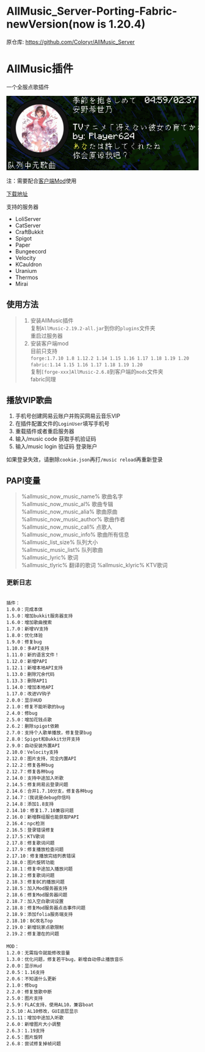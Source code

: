 # AllMusic_Server-Porting-Fabric-newVersion(now is 1.20.4)
原仓库: https://github.com/Coloryr/AllMusic_Server

# AllMusic插件

一个全服点歌插件

![GIF.gif](img%2FGIF.gif)

注：需要配合[客户端Mod](https://github.com/Coloryr/AllMusic_Client)使用

[下载地址](https://www.123pan.com/s/Nh4zVv-BjOAH.html)

支持的服务器
- LoliServer
- CatServer
- CraftBukkit
- Spigot
- Paper
- Bungeecord
- Velocity
- KCauldron
- Uranium
- Thermos
- Mirai

## 使用方法
>1. 安装AllMusic插件  
>复制`AllMusic-2.19.2-all.jar`到你的`plugins`文件夹  
>重启过服务器
>2. 安装客户端mod  
>目前只支持  
>`forge:1.7.10 1.8 1.12.2 1.14 1.15 1.16 1.17 1.18 1.19 1.20`  
>`fabric:1.14 1.15 1.16 1.17 1.18 1.19 1.20`  
>复制`[forge-xxx]AllMusic-2.6.8`到客户端的`mods`文件夹  
>fabric同理

## 播放VIP歌曲
1. 手机号创建网易云账户并购买网易云音乐VIP
2. 在插件配置文件的`LoginUser`填写手机号
3. 重载插件或者重启服务器
4. 输入/music code 获取手机验证码
5. 输入/music login 验证码 登录账户

如果登录失效，请删除`cookie.json`再打`/music reload`再重新登录

## PAPI变量  
> %allmusic_now_music_name% 歌曲名字  
> %allmusic_now_music_al% 歌曲专辑  
> %allmusic_now_music_alia% 歌曲原曲  
> %allmusic_now_music_author% 歌曲作者  
> %allmusic_now_music_call% 点歌人  
> %allmusic_now_music_info% 歌曲所有信息  
> %allmusic_list_size% 队列大小  
> %allmusic_music_list% 队列歌曲  
> %allmusic_lyric% 歌词  
> %allmusic_tlyric% 翻译的歌词
> %allmusic_klyric% KTV歌词  

### 更新日志

```

插件：
1.0.0：完成本体
1.5.0：增加bukkit服务器支持
1.6.0：增加歌曲搜索
1.7.0：新增VV支持
1.8.0：优化体验
1.9.0：修复bug
1.10.0：多API支持
1.11.0：新的语言文件！
1.12.0：新增PAPI
1.12.1：新增本地API支持
1.13.0：删除冗余代码
1.13.3：删除API1
1.14.0：增加本地API
1.17.0：改进VV钩子
2.0.0：显示HUD
2.1.0：修复不能听歌的bug
2.4.0：修bug
2.5.0：增加花钱点歌
2.6.2：删除spigot依赖
2.7.0：支持个人歌单播放，修复登录bug
2.8.0：Spigot和Bukkit分开支持
2.9.0：自动安装外置API
2.10.0：Velocity支持
2.12.0：图片支持，完全内置API
2.12.2：修复各种bug
2.12.7：修复各种bug
2.14.0：支持中途加入听歌
2.14.5：修复网易云登录问题
2.14.6：合并1.7.10分支，修复各种bug
2.14.7：（我说是debug你信吗
2.14.8：添加1.8支持
2.14.10：修复1.7.10兼容问题
2.16.0：新增群组服也能获取PAPI
2.16.4：npc检测
2.16.5：登录错误修复
2.17.5：KTV歌词
2.17.8：修复歌词问题
2.17.9：修复播放检查问题
2.17.10：修复播放完结列表错误
2.18.0：图片旋转功能
2.18.1：修复中途加入播放问题
2.18.2：修复歌词问题
2.18.3：修复BC的播放问题
2.18.5：加入Mod服务器支持
2.18.6：修复Mod服务器问题
2.18.7：加入空白歌词设置
2.18.8：修复Mod服务器点击事件问题
2.18.9：添加folia服务端支持
2.18.10：BC改名Top
2.19.0：新增玩家点歌限制
2.19.2：修复潜在的问题

MOD：
1.2.0：无需指令就能修改音量
1.3.0：优化问题，修复若干bug，新增自动停止播放音乐
2.0.0：显示Hud
2.0.5：1.16支持
2.0.6：不知道什么更新
2.1.0：修bug
2.2.0：修复放歌中断
2.5.0：图片支持
2.5.9：FLAC支持，使用AL10，兼容boat
2.5.10：AL10修改，GUI底层显示
2.5.11：增加中途加入听歌
2.6.0：新增图片大小调整
2.6.3：1.19支持
2.6.5：图片旋转
2.6.8：尝试修复掉帧问题
```
